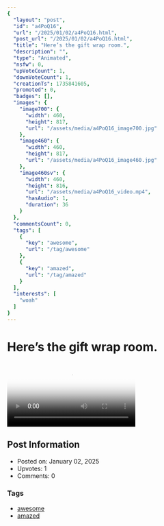 ```yaml
---
{
  "layout": "post",
  "id": "a4PoQ16",
  "url": "/2025/01/02/a4PoQ16.html",
  "post_url": "/2025/01/02/a4PoQ16.html",
  "title": "Here’s the gift wrap room.",
  "description": "",
  "type": "Animated",
  "nsfw": 0,
  "upVoteCount": 1,
  "downVoteCount": 1,
  "creationTs": 1735841605,
  "promoted": 0,
  "badges": [],
  "images": {
    "image700": {
      "width": 460,
      "height": 817,
      "url": "/assets/media/a4PoQ16_image700.jpg"
    },
    "image460": {
      "width": 460,
      "height": 817,
      "url": "/assets/media/a4PoQ16_image460.jpg"
    },
    "image460sv": {
      "width": 460,
      "height": 816,
      "url": "/assets/media/a4PoQ16_video.mp4",
      "hasAudio": 1,
      "duration": 36
    }
  },
  "commentsCount": 0,
  "tags": [
    {
      "key": "awesome",
      "url": "/tag/awesome"
    },
    {
      "key": "amazed",
      "url": "/tag/amazed"
    }
  ],
  "interests": [
    "woah"
  ]
}
---
```


# Here’s the gift wrap room.

<video controls playsinline loop poster="/assets/media/a4PoQ16_image460.jpg">
  <source src="/assets/media/a4PoQ16_video.mp4" type="video/mp4">
  Your browser does not support the video tag.
</video>

## Post Information

- Posted on: January 02, 2025
- Upvotes: 1
- Comments: 0

### Tags

- [awesome](/tag/awesome)
- [amazed](/tag/amazed)
